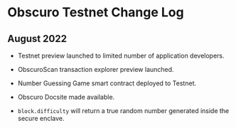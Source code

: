 # Obscuro Testnet Change Log

## August 2022
* Testnet preview launched to limited number of application developers.
* ObscuroScan transaction explorer preview launched.
* Number Guessing Game smart contract deployed to Testnet.
* Obscuro Docsite made available.

* ``block.difficulty`` will return a true random number generated inside the secure enclave.
